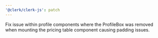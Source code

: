 ```yaml
---
'@clerk/clerk-js': patch
---
```


Fix issue within profile components where the ProfileBox was removed when mounting the pricing table component causing padding issues.
